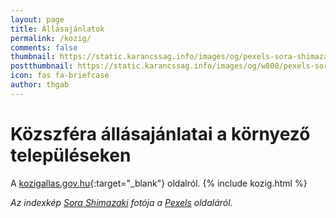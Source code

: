 ```yaml
---
layout: page
title: Állásajánlatok
permalink: /kozig/
comments: false
thumbnail: https://static.karancssag.info/images/og/pexels-sora-shimazaki-5668859.jpg
postthumbnail: https://static.karancssag.info/images/og/w800/pexels-sora-shimazaki-5668859.jpg
icon: fas fa-briefcase
author: thgab
---
```


# Közszféra állásajánlatai a környező településeken 

A [kozigallas.gov.hu](https://kozigallas.gov.hu/){:target="_blank"} oldalról.
{% include kozig.html %}

_Az indexkép [Sora Shimazaki](https://www.pexels.com/hu-hu/@sora-shimazaki?utm_content=attributionCopyText&amp;utm_medium=referral&amp;utm_source=pexels) fotója a [Pexels](https://www.pexels.com/hu-hu/foto/uzletember-ferfi-no-hordozhato-szamitogep-5668859/?utm_content=attributionCopyText&amp;utm_medium=referral&amp;utm_source=pexels) oldaláról._